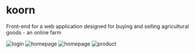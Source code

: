 # koorn

Front-end for a web application designed for buying and selling agricultural goods - an online farm

![login](http://s30.postimg.org/yr1c5iold/Screenshot_3.png)
![homepage](http://s30.postimg.org/59gdnf5s1/Screenshot_1.png)
![homepage](http://s17.postimg.org/3xdnqgxq7/Screenshot_2.png)
![product](http://s23.postimg.org/wa77uf9uz/Screenshot_4.png)
